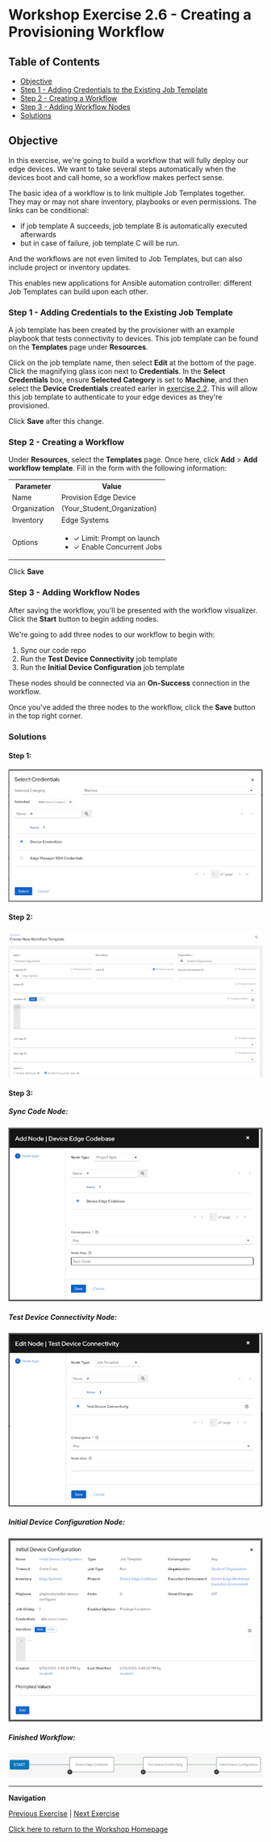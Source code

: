 # Workshop Exercise 2.6 - Creating a Provisioning Workflow

## Table of Contents

* [Objective](#objective)
* [Step 1 - Adding Credentials to the Existing Job Template](#step-1---adding-credentials-to-the-existing-job-template)
* [Step 2 - Creating a Workflow](#step-2---creating-a-workflow)
* [Step 3 - Adding Workflow Nodes](#step-3---adding-workflow-nodes)
* [Solutions](#solutions)

## Objective

In this exercise, we're going to build a workflow that will fully deploy our edge devices. We want to take several steps automatically when the devices boot and call home, so a workflow makes perfect sense.

The basic idea of a workflow is to link multiple Job Templates together. They may or may not share inventory, playbooks or even permissions. The links can be conditional:

* if job template A succeeds, job template B is automatically executed afterwards
* but in case of failure, job template C will be run.

And the workflows are not even limited to Job Templates, but can also include project or inventory updates.

This enables new applications for Ansible automation controller: different Job Templates can build upon each other.

### Step 1 - Adding Credentials to the Existing Job Template

A job template has been created by the provisioner with an example playbook that tests connectivity to devices. This job template can be found on the **Templates** page under **Resources**.

Click on the job template name, then select **Edit** at the bottom of the page. Click the magnifying glass icon next to **Credentials**. In the **Select Credentials** box, ensure **Selected Category** is set to **Machine**, and then select the **Device Credentials** created earler in [exercise 2.2](../2.2-kickstart-creds/). This will allow this job template to authenticate to your edge devices as they're provisioned.

Click **Save** after this change.

### Step 2 - Creating a Workflow

Under **Resources**, select the **Templates** page. Once here, click **Add** > **Add workflow template**. Fill in the form with the following information:

<table>
  <tr>
    <th>Parameter</th>
    <th>Value</th>
  </tr>
  <tr>
    <td>Name</td>
    <td>Provision Edge Device</td>
  </tr>
  <tr>
    <td>Organization</td>
    <td>(Your_Student_Organization)</td>
  </tr>
  <tr>
    <td>Inventory</td>
    <td>Edge Systems</td>
  </tr>
  <tr>
    <td>Options</td>
    <td><ul><li>✓ Limit: Prompt on launch</li><li>✓ Enable Concurrent Jobs</li></ul></td>
  </tr>
</table>

Click **Save**

### Step 3 - Adding Workflow Nodes

After saving the workflow, you'll be presented with the workflow visualizer. Click the **Start** button to begin adding nodes.

We're going to add three nodes to our workflow to begin with:
1. Sync our code repo
2. Run the **Test Device Connectivity** job template
3. Run the **Initial Device Configuration** job template

These nodes should be connected via an **On-Success** connection in the workflow.

Once you've added the three nodes to the workflow, click the **Save** button in the top right corner.

### Solutions

#### Step 1:

![Test Connectivity Credentials](../images/test-connectivity-credentials.png)

#### Step 2:

![Workflow Inputs](../images/workflow-inputs.png)

#### Step 3:

##### Sync Code Node:

![Sync Code Node](../images/sync-code-node.png)

##### Test Device Connectivity Node:

![Test Connectivity Node](../images/test-connectivity-node.png)

##### Initial Device Configuration Node:

![Initial Device Configuration Node](../images/initial-device-config-workflow-node.png)

##### Finished Workflow:

![Finished Workflow](../images/initial-workflow-nodes.png)

---
**Navigation**

[Previous Exercise](../1.7-build-iso) | [Next Exercise](../3.1-boot-edge-device)

[Click here to return to the Workshop Homepage](../README.md)
